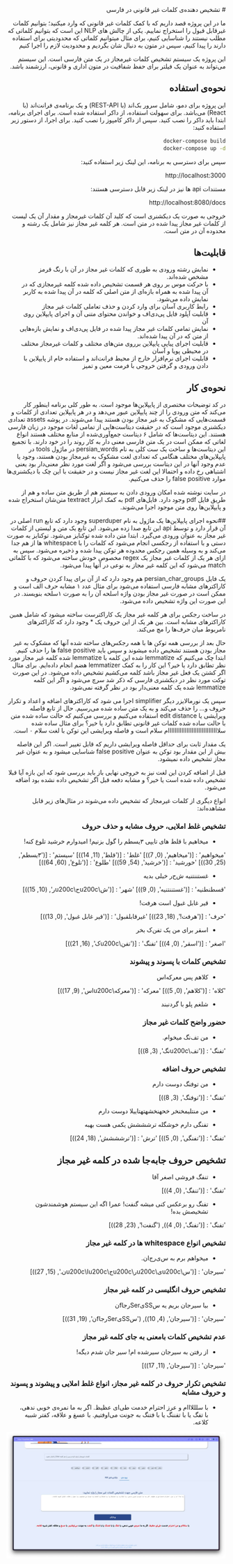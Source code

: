 <div dir="rtl">
#  تشخیص دهنده‌ی کلمات غیر قانونی در فارسی


ما در این پروژه قصد داریم که با کمک کلمات غیر قانونی که وارد میکنید؛ بتوانیم کلمات غیرقابل قبول را استخراج نماییم.
یکی از چالش های NLP این است که بتوانیم کلماتی که مطلب نیستند را شناسایی کنیم، برای مثال میتوانیم کلماتی که محدودیتی برای
استفاده دارند را پیدا کنیم، سپس در متون
به دنبال شان بگردیم و محدودیت لازم را اجرا کنیم

این پروژه یک سیستم تشخیص کلمات غیرمجاز در یک متن فارسی است. این سیستم می‌تواند به عنوان یک فیلتر برای حفظ شفافیت در متون
اداری و قانونی، ارزشمند باشد.

## نحوه‌ی استفاده

این پروژه برای دمو، شامل سرور بک‌اند (با REST-API) و یک برنامه‌ی فرانت‌اند (با React) می‌باشد.
برای سهولت استفاده، از داکر استفاده شده است.
برای اجرای برنامه، ابتدا باید داکر را نصب کنید.
سپس از داکر کامپوز را نصب کنید.
برای اجرا، از دستور زیر استفاده کنید:

```bash
docker-compose build
docker-compose up -d
```

سپس برای دسترسی به برنامه، این لینک زیر استفاده کنید:

http://localhost:3000

مستندات api ها نیز در لینک زیر قابل دسترسی هستند:

http://localhost:8080/docs

خروجی به صورت یک دیکشنری است که کلید آن کلمات غیرمجاز و مقدار آن یک لیست از کلمات غیر مجاز پیدا شده در متن است. هر کلمه غیر مجاز نیز شامل یک رشته و محدوده آن در متن است.

## قابلیت‌ها
- نمایش رشته ورودی به طوری که کلمات غیر مجاز در آن با رنگ قرمز مشخص شده‌اند.
- با حرکت موس بر روی هر قسمت تشخیص داده شده کلمه غیرمجازی که در آن پیدا شده به همراه بازه‌ای از متن اصلی که کلمه در آن پیدا شده به کاربر نمایش داده می‌شود.
- رابط کاربری آسان برای وارد کردن و حذف تعاملی کلمات غیر مجاز
- قابلیت آپلود فایل پی‌دی‌اف و خواندن محتوای متنی آن و اجرای پایپلاین روی آن
- نمایش تمامی کلمات غیر مجاز پیدا شده در فایل پی‌دی‌اف و نمایش بازه‌هایی از متن که در آن پیدا شده‌اند.
- قابلیت اجرای پیاپی پایپلاین برروی متن‌های مختلف و کلمات غیرمجاز مختلف در محیطی پویا و آسان
- قابلیت اجرای نرم‌افزار خارج از محیط فرانت‌اند و استفاده خام از پایپلاین با دادن ورودی و گرفتن خروجی با فرمت معین و تمیز

## نحوه‌ی کار

در کد توضیحات مختصری از پایپلاین‌ها موجود است.
به طور کلی برنامه اینطور کار می‌کند که متن ورودی را از چند پایپلاین عبور می‌دهد و در هر پایپلاین تعدادی از کلمات و
قسمت‌هایی که مشکوک به غیر مجاز بودن هستند پیدا می‌شوند.
در پوشه assets تعدادی دیکشنری موجود است که در حقیقت دیتاست‌هایی از تمامی لغات موجود در زبان فارسی هستند. این دیتاست‌ها
که شامل ۶ دیتاست جمع‌آوری‌شده از منابع مختلف هستند انواع لغاتی که ممکن است در یک متن فارسی معنی دار به کار روند را در
خود دارند. با تجمیع این دیتاست‌ها و ساخت یک ست کلی به نام persian_words در ماژول tools در پایپلاین‌های مختلف هنگامی که
تعدادی لغت مشکوک به غیرمجاز بودن هستند، وجود یا عدم وجود آنها در این دیتاست بررسی می‌شود و اگر لغت مورد نظر معنی‌دار بود
یعنی اشتباهی رخ داده و احتمالا این لغت غیر مجاز نیست و در حقیقت با این چک با دیکشنری‌ها موارد false positive را حذف
می‌کنیم.

در سایت نوشته شده امکان ورودی دادن به سیستم هم از طریق متن ساده و هم از طریق فایل pdf وجود دارد. فایل‌های pdf به کمک ابزار textract متن‌شان استخراج شده و پایپلاین‌ها روی متن موجود اجرا می‌شوند.

##نحوه اجرای پایپلاین‌ها
یک ماژول به نام superduper وجود دارد که تابع run اصلی در آن قرار دارد و توسط api این تابع صدا زده می‌شود. این تابع یک متن و لیستی از کلمات غیر مجاز به عنوان ورودی می‌گیرد. ابتدا متن داده شده توکنایز می‌شود. توکنایز به صورت دستی و با استفاده از رجکسی انجام می‌شود که کلمات را با whitespace ها از هم جدا می‌کند و به وسیله همین رجکس محدوده هر توکن پیدا شده و ذخیره می‌شود. سپس به ازای هر یک از کلمات غیر مجاز یک regex مخصوص خودش ساخته می‌شود که با کلماتی match می‌شود که این کلمه غیر مجاز به نوعی در آنها پیدا می‌شود. 

یک فایل persian_char_groups هم وجود دارد که از آن برای پیدا کردن حروف و کاراکترهای مشابه فارسی استفاده می‌شود برای مثال عدد ۱ مشابه حرف الف است و ممکن است در صورت غیر مجاز بودن واژه اسلحه آن را به صورت ۱سلحه بنویسند. در این صورت این واژه تشخیص داده می‌شود.

در ساخت رجکس برای هر کلمه غیر مجاز یک کاراکترست ساخته   میشود که شامل همین کاراکترهای مشابه است. بین هر یک از این حروف یک * وجود دارد که کاراکترهای نامربوط میان حرف‌ها را مچ می‌کند.

حال بعد از بررسی همه توکن ها با همه رجکس‌های ساخته شده آنها که مشکوک به غیر مجاز بودن هستند تشخیص داده میشوند و سپس باید false positive ها را حذف کنیم. ابتدا چک می‌کنیم که lemmatize شده این کلمه با lemmatize شده کلمه غیر مجاز مورد نظر تطابق دارد یا خیر؟ این کار را به کمک lemmatizer هضم انجام داده‌ایم. برای مثال اگر کشتن یک فعل غیر مجاز باشد کلمه می‌کشیم تشخیص داده می‌شود. در این صورت توکت مورد نظر در دیکشنری فارسی که ذکر شد سرچ می‌شود و اگر این کلمه lemmatize شده یک کلمه معنی‌دار بود در نظر گرفته نمی‌شود.

سپس یک نورمالایزر دیگر simplifier اجرا می شود که کاراکترهای اضافه و اعداد و تکرار حروف و... را حذف می‌کند و به یک متن ساده شده می‌رسیم. حال از تابع فاصله ویرایشی یا edit distance استفاده می‌کنیم و بررسی می‌کنیم که حالت ساده شده متن با حالت ساده شده کلمات غیر قانونی تطابق دارد یا خیر؟ برای مثال ساده شده سلاااااااااااااااااااااااااااااام سلام است و فاصله ویرایشی این توکن با لغت سلام ۰ است.

یک مقدار ثابت برای حداقل فاصله ویرایشی داریم که قابل تغییر است. اگر این فاصله بیش از این مقدار بود توکن به عنوان false positive شناسایی میشود و به عنوان غیر مجاز تشخیص داده نمیشود.

قبل از اضافه کردن این لغت نیز به خروجی نهایی باز باید بررسی شود که این بازه آیا قبلا تشخیص داده شده است یا خیر؟ و مشابه دفعه قبل اگر تشخیص داده نشده بود اضافه می‌شود.

انواع دیگری از کلمات غیرمجاز که تشخیص داده می‌شوند در مثال‌های زیر قابل مشاهده‌اند:

### تشخیص غلط املایی، حروف مشابه و حذف حروف
 - میخاهیم با قلط های تایپی ۳یسطم را گول بزنیم! امیدوارم خرشید تلوع کنه!

'میخواهیم' : [('میخاهیم', (0, 7))]
'غلط' : [('قلط', (11, 14))]
'سیستم' : [('۳یسطم', (25, 30))]
'خورشید' : [('خرشید', (54, 59))]
'طلوع' : [('تلوع', (60, 64))]

 - غستننتنیه ش‌ح‌ر خیلی بدیه

'قسطنطنیه' : [('غستننتنیه', (0, 9))]
'شهر' : [('ش\u200cح\u200cر', (10, 15))]

 - قیر غابل غبول است هرفت!

'حرف' : [('هرفت!', (18, 23))]
'غیرقابلقبول' : [('قیر غابل غبول', (0, 13))]

- اسقر برای من یک تفن‌ک بخر

'اصغر' : [('اسقر', (0, 4))]
'تفنگ' : [('تفن\u200cک', (16, 21))]

### تشخیص کلمات با پسوند و پیشوند
 - کلاهم پس معرکه‌اس

'کلاه' : [('کلاهم', (0, 5))]
'معرکه' : [('معرکه\u200cاس', (9, 17))]

 - شلغم پلو با گردنبند


### حضور واضح کلمات غیر مجاز
 - من تف‌نگ میخوام.

'تفنگ' : [('تف\u200cنگ', (3, 8))]

### تشخیص حروف اضافه
 - من توفنگ دوست دارم

'تفنگ' : [('توفنگ', (3, 8))]

 - من منتلیمخنخر خحهنخشهتهتاییلا دوست دارم 

 - تفنگی دارم خوشگله ترشششش یکمی هست بهبه

'تفنگ' : [('تفنگی', (0, 5))]
'ترش' : [('ترشششش', (18, 24))]

## تشخیص حروف جابه‌جا شده در کلمه غیر مجاز
 - تنفگ فروشی اصغر آقا

'تفنگ' : [('تنفگ', (0, 4))]

 - تفنگ رو برعکس کنی میشه گنفت! عمرا اگه این سیستم هوشمندشون تشخیصش بده!

'تفنگ' : [('تفنگ', (0, 4)), ('گنفت!', (23, 28))]

### تشخیص انواع whitespace ها در کلمه غیر مجاز
 - میخواهم برم به س‌ی‌ر‌ج‌ا‌ن.

'سیرجان' : [('س\u200cی\u200cر\u200cج\u200cا\u200cن.', (15, 27))]

### تشخیص حروف انگلیسی در کلمه غیر مجاز
 - بیا سیرجان بریم یه سSSیSerرجاfن

'سیرجان' : [('سیرجان', (4, 10)), ('سSSیSerرجاfن', (19, 31))]

### عدم تشخیص کلمات بامعنی به جای کلمه غیر مجاز
 - از رفتن به سیرجان سیرشده ام! سیر جان شدم دیگه!

'سیرجان' : [('سیرجان', (11, 17))]

### تشخیص تکرار حروف در کلمه غیر مجاز، انواع غلط املایی و پیشوند و پسوند و حروف مشابه
 - با سلللااام و عرز احترام خدمت طی‌ای عظیظ. اگر به ما نمره‌ی خوبی ندهی، با تفگ یا با تفننگ یا با فتنگ به جونت می‌اوفتیم. با عسغ و علاقه، کفتر شبیه کلاعه.

![img.png](img.png)
</div>